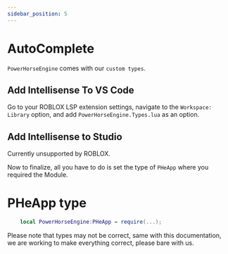 ```yaml
---
sidebar_position: 5
---
```


# AutoComplete

`PowerHorseEngine` comes with our `custom types`. 

## Add Intellisense To VS Code

Go to your ROBLOX LSP extension settings, navigate to the `Workspace: Library` option, and add `PowerHorseEngine.Types.lua` as an option.

## Add Intellisense to Studio

Currently unsupported by ROBLOX.

Now to finalize, all you have to do is set the type of `PHeApp` where you required the Module.

# PHeApp type

```lua
    local PowerHorseEngine:PHeApp = require(...);
```

Please note that types may not be correct, same with this documentation, we are working to make everything correct, please bare with us.